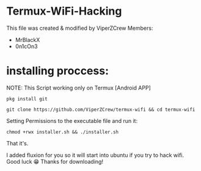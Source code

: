 # Termux-WiFi-Hacking
This file was created & modified by ViperZCrew Members:

- MrBlackX
- 0n1cOn3

# installing proccess:

NOTE: This Script working only on Termux [Android APP]

``
pkg install git
``

``
git clone https://github.com/ViperZCrew/termux-wifi && cd termux-wifi
``

Setting Permissions to the executable file and run it:

``
chmod +rwx installer.sh && ./installer.sh
``

That it's.

I added fluxion for you so it will start into ubuntu if you try to hack wifi.
Good luck 😁
Thanks for downloading!
